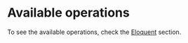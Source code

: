 # Available operations

To see the available operations, check the [Eloquent](/v3/guide/eloquent/basic-usage) section.